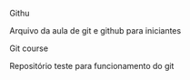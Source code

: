 Githu

Arquivo da aula de git e github para iniciantes

Git course

Repositório teste para funcionamento do git
